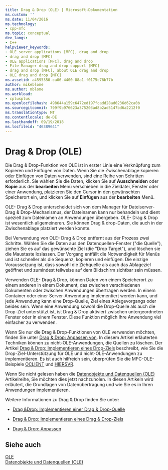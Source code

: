 ```yaml
---
title: Drag & Drop (OLE) | Microsoft-Dokumentation
ms.custom: ''
ms.date: 11/04/2016
ms.technology:
- cpp-mfc
ms.topic: conceptual
dev_langs:
- C++
helpviewer_keywords:
- OLE server applications [MFC], drag and drop
- drag and drop [MFC]
- OLE applications [MFC], drag and drop
- File Manager drag and drop support [MFC]
- drag and drop [MFC], about OLE drag and drop
- OLE drag and drop [MFC]
ms.assetid: a4595350-ca06-4400-88a1-f0175c76b77b
author: mikeblome
ms.author: mblome
ms.workload:
- cplusplus
ms.openlocfilehash: 498644a159c6472ed197fcadd28ad0236d62ca0b
ms.sourcegitcommit: 799f9b976623a375203ad8b2ad5147bd6a2212f0
ms.translationtype: MT
ms.contentlocale: de-DE
ms.lasthandoff: 09/19/2018
ms.locfileid: "46389641"
---
```

# <a name="drag-and-drop-ole"></a>Drag & Drop (OLE)

Die Drag & Drop-Funktion von OLE ist in erster Linie eine Verknüpfung zum Kopieren und Einfügen von Daten. Wenn Sie die Zwischenablage kopieren oder Einfügen von Daten verwenden, sind eine Reihe von Schritten erforderlich. Sie wählen Sie die Daten, klicken Sie auf **Ausschneiden** oder **Kopie** aus der **bearbeiten** Menü verschieben in die Zieldatei, Fenster oder einer Anwendung, platzieren Sie den Cursor in den gewünschten Speicherort ein, und klicken Sie auf **Einfügen** aus der **bearbeiten** Menü.

OLE- Drag & Drop unterscheidet sich von dem Manager für Dateiserver-Drag & Drop-Mechanismus, der Dateinamen kann nur behandeln und dient speziell zum Dateinamen an Anwendungen übergeben. OLE- Drag & Drop ist wesentlich allgemeineren. Sie können Drag & drop-Daten, die auch in der Zwischenablage platziert werden konnte.

Bei Verwendung von OLE- Drag & Drop entfernt aus der Prozess zwei Schritte. Wählen Sie die Daten aus den Datenquellen-Fenster ("die Quelle"), ziehen Sie es auf das gewünschte Ziel (die "Drop Target"), und löschen sie die Maustaste loslassen. Der Vorgang entfällt die Notwendigkeit für Menüs und ist schneller als die Sequenz, kopieren und einfügen. Die einzige Voraussetzung ist, dass sowohl die Ziehquelle als auch das Ablageziel geöffnet und zumindest teilweise auf dem Bildschirm sichtbar sein müssen.

Verwenden OLE- Drag & Drop, können Daten von einem Speicherort zu einem anderen in einem Dokument, das zwischen verschiedenen Dokumenten oder zwischen Anwendungen übertragen werden. In einem Container oder einer Server-Anwendung implementiert werden kann, und jede Anwendung kann eine Drop-Quelle, Ziel eines Ablegevorgangs oder beides sein. Wenn eine Anwendung sowohl die Drop-Quelle als auch die Drop-Ziel unterstützt ist, ist Drag & Drop aktiviert zwischen untergeordneten Fenster oder in einem Fenster. Diese Funktion möglich Ihre Anwendung viel einfacher zu verwenden.

Wenn Sie nur die Drag & Drop-Funktionen von OLE verwenden möchten, finden Sie unter [Drag & Drop: Anpassen von](../mfc/drag-and-drop-customizing.md). In diesem Artikel erläuterten Techniken können zu nicht-OLE-Anwendungen, die Quellen zu löschen. Der Artikel [Drag & Drop: Implementieren eines Drop-Ziels](../mfc/drag-and-drop-implementing-a-drop-target.md) beschreibt, wie Sie die Drop-Ziel-Unterstützung für OLE und nicht-OLE-Anwendungen zu implementieren. Es ist auch hilfreich sein, überprüfen Sie die MFC-OLE-Beispiele [OCLIENT](../visual-cpp-samples.md) und [HIERSVR](../visual-cpp-samples.md).

Wenn Sie nicht gelesen haben die [Datenobjekte und Datenquellen (OLE)](../mfc/data-objects-and-data-sources-ole.md) Artikelreihe, Sie möchten dies jetzt nachzuholen. In diesen Artikeln wird erläutert, die Grundlagen von Datenübertragung und wie Sie es in Ihren Anwendungen implementieren.

Weitere Informationen zu Drag & Drop finden Sie unter:

- [Drag &Drop: Implementieren einer Drag & Drop-Quelle](../mfc/drag-and-drop-implementing-a-drop-source.md)

- [Drag & Drop: Implementieren eines Drag & Drop-Ziels](../mfc/drag-and-drop-implementing-a-drop-target.md)

- [Drag & Drop: Anpassen](../mfc/drag-and-drop-customizing.md)

## <a name="see-also"></a>Siehe auch

[OLE](../mfc/ole-in-mfc.md)<br/>
[Datenobjekte und Datenquellen (OLE)](../mfc/data-objects-and-data-sources-ole.md)

